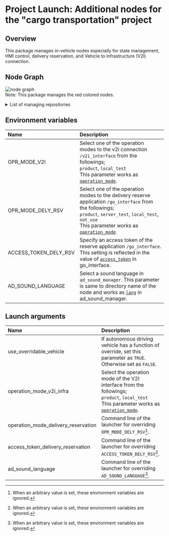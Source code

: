 # Project Launch: Additional nodes for the "cargo transportation" project

## Overview
This package manages in-vehicle nodes especially for state management, HMI control, delivery reservation, and Vehicle to Infrastructure (V2I) connection.

## Node Graph
![node graph](http://www.plantuml.com/plantuml/proxy?cache=no&src=https://raw.githubusercontent.com/eve-autonomy/proj_launch/main/docs/node_graph.pu)<br>
Note: This package manages the red colored nodes.
<details><summary>List of managing repositories</summary><div>

- Nodes
  - State management:
    - [/autoware_state_machine](https://github.com/eve-autonomy/autoware_state_machine)
    - [/engage_service](https://github.com/tier4/engage_service)
  - HMI control:
    - Sound control:
      - [/ad_sound_manager](https://github.com/eve-autonomy/ad_sound_manager)
      - /sound_bgm[/audio_driver](https://github.com/eve-autonomy/audio_driver)
      - /sound_voice_alarm[/audio_driver](https://github.com/eve-autonomy/audio_driver)
    - Lamp control:
      - [/ad_status_lamp_manager](https://github.com/eve-autonomy/ad_status_lamp_manager)
      - [/delivery_reservation_lamp_manager](https://github.com/eve-autonomy/delivery_reservation_lamp_manager)
      - [/warning_lamp_manager](https://github.com/eve-autonomy/warning_lamp_manager)
    - Button control:
      - [/button_manager](https://github.com/eve-autonomy/button_manager)
      - [dio_ros_driver](https://github.com/tier4/dio_ros_driver)
      - [/engage_srv_converter](https://github.com/eve-autonomy/engage_srv_converter)
      - [/button_output_selector](https://github.com/eve-autonomy/button_output_selector)
  - Reserved-delivery connection:
    - [/go_interface](https://github.com/eve-autonomy/go_interface)
  - V2I connection:
    - [/v2i_interface](https://github.com/eve-autonomy/v2i_interface)
  - Shutdown process management:
    - [/shutdown_manager](https://github.com/eve-autonomy/shutdown_manager)
  - Cargo Loading management:
    - [/cargo_loading_service](https://github.com/eve-autonomy/cargo_loading_service)
    - [diagnostics](https://github.com/tier4/diagnostics)
    - [interface_utils](https://github.com/tier4/interface_utils)
  - Parking task management:
    - [/in_parking_task_manager](https://github.com/tier4/in_parking_task_manager)
    - [/lanelet2_map_parse_service](https://github.com/tier4/lanelet2_map_parse_service)
    
- Message definition
  - State management:
    - [autoware_state_machine_msgs](https://github.com/eve-autonomy/autoware_state_machine_msgs)
  - HMI control:
    - Sound control:
      - [audio_driver_msgs](https://github.com/eve-autonomy/audio_driver_msgs)
  - Reserved-delivery connection:
    - [go_interface](https://github.com/eve-autonomy/go_interface)
  - Shutdown process management:
    - [shutdown_manager_msgs](https://github.com/eve-autonomy/shutdown_manager_msgs)
  - Parking task management:
    - [in_parking_msgs](https://github.com/tier4/in_parking_msgs)
    - [lanelet2_parse_msgs](https://github.com/tier4/lanelet2_parse_msgs)
    - [tier4_autoware_msgs](https://github.com/tier4/tier4_autoware_msgs)
    - [autoware_auto_msgs](https://github.com/tier4/autoware_auto_msgs)
  - V2I connection:
    - [v2i_interface_msgs](https://github.com/eve-autonomy/v2i_interface_msgs)

- Parameters
  - Reserved-delivery connection:
    - [go_interface_params.default](https://github.com/eve-autonomy/go_interface_params.default)
  - V2I connection:
    - [v2i_interface_params.default](https://github.com/eve-autonomy/v2i_interface_params.default)

- Dataset
  - HMI control:
    - Sound control:
      - [ad_sound.default](https://github.com/eve-autonomy/ad_sound.default)

- Library
 - [/autoware_common](https://github.com/autowarefoundation/autoware_common) 
 

</div></details>

## Environment variables

|Name|Description|
|:---|:----------|
|OPR_MODE_V2I|Select one of the operation modes to the v2i connection `/v2i_interface` from the followings; <br>  `product`, `local_test` <br> This parameter works as [`operation_mode`](https://github.com/eve-autonomy/v2i_interface#launch-arguments).|
|OPR_MODE_DELY_RSV|Select one of the operation modes to the delivery reserve application `/go_interface`  from the followings; <br>  `product`, `server_test`, `local_test`, `not_use` <br> This parameter works as [`operation_mode`](https://github.com/eve-autonomy/go_interface#launch-arguments).|
|ACCESS_TOKEN_DELY_RSV|Specify an access token of the reserve application `/go_interface`. This setting is reflected in the value of [`access_token`](https://github.com/eve-autonomy/go_interface#launch-arguments) in go_interface.|
|AD_SOUND_LANGUAGE|Select a sound language in `ad_sound_manager`. This parameter is same to directory name of the node and works as [`lang`](https://github.com/eve-autonomy/ad_sound_manager#launch-arguments) in ad_sound_manager.|

## Launch arguments

|Name|Description|
|:---|:----------|
|use_overridable_vehicle|If autonomous driving vehicle has a function of override, set this parameter as `TRUE`. Otherwise set as `FALSE`.|
|operation_mode_v2i_infra|Select the operation mode of the V2I interface from the followings; <br>`product`, `local_test` <br> This parameter works as [`operation_mode`](https://github.com/eve-autonomy/v2i_interface#launch-arguments).|
|operation_mode_delivery_reservation|Command line of the launcher for overriding `OPR_MODE_DELY_RSV`[^1].|
|access_token_delivery_reservation|Command line of the launcher for overriding `ACCESS_TOKEN_DELY_RSV`[^1].|
|ad_sound_language|Command line of the launcher for overriding `AD_SOUND_LANGUAGE`[^1].|

[^1]: When an arbitrary value is set, these environment variables are ignored.

